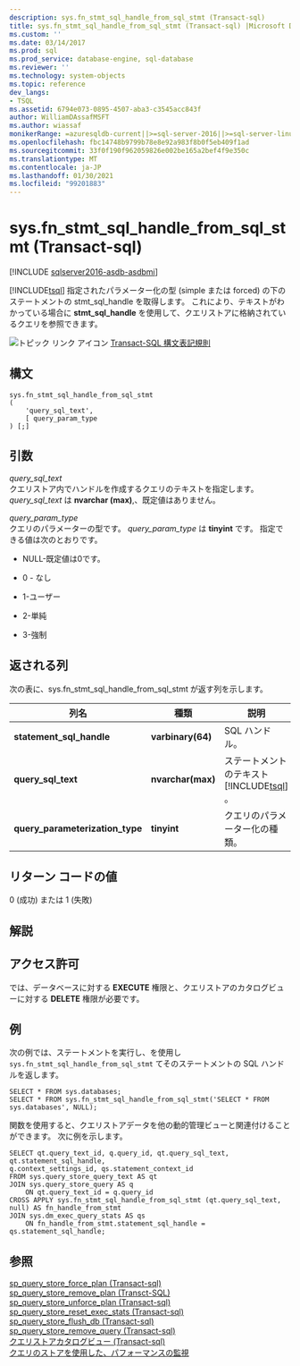 ```yaml
---
description: sys.fn_stmt_sql_handle_from_sql_stmt (Transact-sql)
title: sys.fn_stmt_sql_handle_from_sql_stmt (Transact-sql) |Microsoft Docs
ms.custom: ''
ms.date: 03/14/2017
ms.prod: sql
ms.prod_service: database-engine, sql-database
ms.reviewer: ''
ms.technology: system-objects
ms.topic: reference
dev_langs:
- TSQL
ms.assetid: 6794e073-0895-4507-aba3-c3545acc843f
author: WilliamDAssafMSFT
ms.author: wiassaf
monikerRange: =azuresqldb-current||>=sql-server-2016||>=sql-server-linux-2017||=azuresqldb-mi-current
ms.openlocfilehash: fbc14748b9799b78e8e92a983f8b0f5eb409f1ad
ms.sourcegitcommit: 33f0f190f962059826e002be165a2bef4f9e350c
ms.translationtype: MT
ms.contentlocale: ja-JP
ms.lasthandoff: 01/30/2021
ms.locfileid: "99201883"
---
```

# <a name="sysfn_stmt_sql_handle_from_sql_stmt-transact-sql"></a>sys.fn_stmt_sql_handle_from_sql_stmt (Transact-sql)

[!INCLUDE [sqlserver2016-asdb-asdbmi](../../includes/applies-to-version/sqlserver2016-asdb-asdbmi.md)]

   [!INCLUDE[tsql](../../includes/tsql-md.md)] 指定されたパラメーター化の型 (simple または forced) の下のステートメントの stmt_sql_handle を取得します。 これにより、テキストがわかっている場合に **stmt_sql_handle** を使用して、クエリストアに格納されているクエリを参照できます。  
  
 ![トピック リンク アイコン](../../database-engine/configure-windows/media/topic-link.gif "トピック リンク アイコン") [Transact-SQL 構文表記規則](../../t-sql/language-elements/transact-sql-syntax-conventions-transact-sql.md)  
  
## <a name="syntax"></a>構文  
  
```  
sys.fn_stmt_sql_handle_from_sql_stmt   
(  
    'query_sql_text',   
    [ query_param_type   
) [;]  
```  
  
## <a name="arguments"></a>引数  
 *query_sql_text*  
 クエリストア内でハンドルを作成するクエリのテキストを指定します。 *query_sql_text* は **nvarchar (max)**,、既定値はありません。  
  
 *query_param_type*  
 クエリのパラメーターの型です。 *query_param_type* は **tinyint** です。 指定できる値は次のとおりです。  
  
-   NULL-既定値は0です。  
  
-   0 - なし  
  
-   1-ユーザー  
  
-   2-単純  
  
-   3-強制  
  
## <a name="columns-returned"></a>返される列  
 次の表に、sys.fn_stmt_sql_handle_from_sql_stmt が返す列を示します。  
  
|列名|種類|説明|  
|-----------------|----------|-----------------|  
|**statement_sql_handle**|**varbinary(64)**|SQL ハンドル。|  
|**query_sql_text**|**nvarchar(max)**|ステートメントのテキスト [!INCLUDE[tsql](../../includes/tsql-md.md)] 。|  
|**query_parameterization_type**|**tinyint**|クエリのパラメーター化の種類。|  
  
## <a name="return-code-values"></a>リターン コードの値  
 0 (成功) または 1 (失敗)  
  
## <a name="remarks"></a>解説  
  
## <a name="permissions"></a>アクセス許可  
 では、データベースに対する **EXECUTE** 権限と、クエリストアのカタログビューに対する **DELETE** 権限が必要です。  
  
## <a name="examples"></a>例  
 次の例では、ステートメントを実行し、を使用し `sys.fn_stmt_sql_handle_from_sql_stmt` てそのステートメントの SQL ハンドルを返します。  
  
```  
SELECT * FROM sys.databases;   
SELECT * FROM sys.fn_stmt_sql_handle_from_sql_stmt('SELECT * FROM sys.databases', NULL);  
```  
  
 関数を使用すると、クエリストアデータを他の動的管理ビューと関連付けることができます。 次に例を示します。  
  
```  
SELECT qt.query_text_id, q.query_id, qt.query_sql_text, qt.statement_sql_handle,  
q.context_settings_id, qs.statement_context_id   
FROM sys.query_store_query_text AS qt  
JOIN sys.query_store_query AS q   
    ON qt.query_text_id = q.query_id  
CROSS APPLY sys.fn_stmt_sql_handle_from_sql_stmt (qt.query_sql_text, null) AS fn_handle_from_stmt  
JOIN sys.dm_exec_query_stats AS qs   
    ON fn_handle_from_stmt.statement_sql_handle = qs.statement_sql_handle;  
```  
  
## <a name="see-also"></a>参照  
 [sp_query_store_force_plan &#40;Transact-sql&#41;](../../relational-databases/system-stored-procedures/sp-query-store-force-plan-transact-sql.md)   
 [sp_query_store_remove_plan &#40;Transct-SQL&#41;](../../relational-databases/system-stored-procedures/sp-query-store-remove-plan-transct-sql.md)   
 [sp_query_store_unforce_plan &#40;Transact-sql&#41;](../../relational-databases/system-stored-procedures/sp-query-store-unforce-plan-transact-sql.md)   
 [sp_query_store_reset_exec_stats &#40;Transact-sql&#41;](../../relational-databases/system-stored-procedures/sp-query-store-reset-exec-stats-transact-sql.md)   
 [sp_query_store_flush_db &#40;Transact-sql&#41;](../../relational-databases/system-stored-procedures/sp-query-store-flush-db-transact-sql.md)   
 [sp_query_store_remove_query &#40;Transact-sql&#41;](../../relational-databases/system-stored-procedures/sp-query-store-remove-query-transact-sql.md)   
 [クエリストアカタログビュー &#40;Transact-sql&#41;](../../relational-databases/system-catalog-views/query-store-catalog-views-transact-sql.md)   
 [クエリのストアを使用した、パフォーマンスの監視](../../relational-databases/performance/monitoring-performance-by-using-the-query-store.md)  
  
  
